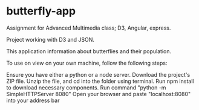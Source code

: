 # butterfly-app
Assignment for Advanced Multimedia class; D3, Angular, express.

Project working with D3 and JSON.

This application information about butterflies and their population.

To use on view on your own machine, follow the following steps:

Ensure you have either a python or a node server.
Download the project's ZIP file.
Unzip the file, and cd into the folder using terminal.
Run npm install to download necessary components.
Run command "python -m SimpleHTTPServer 8080"
Open your browser and paste "localhost:8080" into your address bar
